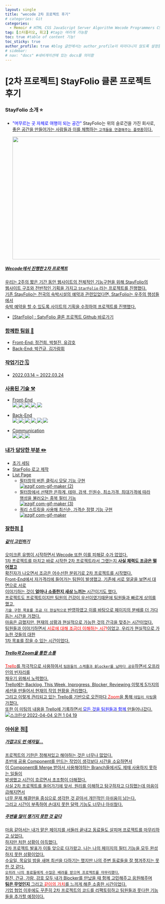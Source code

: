 ```yaml
---
layout: single
title: "wecode 2차 프로젝트 후기"
# categories: Git
categories:
  - Memoir # HTML CSS JavaScript Server Algorithm Wecode Programmers CS vsCode
tag: [스타폴리오, 회고] #tag는 여러개 가능함
toc: true #table of content 기능!
toc_sticky: true
author_profile: true #blog 글안에서는 author_profile이 따라다니지 않도록 설정함
# sidebar:
# nav: "docs" #네비게이션에 있는 docs를 의미함
---
```

# [2차 프로젝트] StayFolio 클론 프로젝트 후기  
### StayFolio 소개 ⭐️
- <span style="color:blue">"머무르는 곳 자체로 여행이 되는 공간"</span> StayFolio는 위의 슬로건을 가진 회사로,  
<u>좋은 공간을 만들어가는 사람들<u>과 이를 체험하는  `고객들을 연결해주는 플랫폼`이다.   

  <img src="https://user-images.githubusercontent.com/87808288/161560362-25342ab3-f368-4882-a92d-6382b5e1fcea.png" width="600" height="400">   

##### Wecode에서 진행한 2차 프로젝트  
우리는 2주의 짧은 기간 동안 웹사이트의 전체적인 기능구현을 위해 StayFolio의  
<u>웹사이트 구조와 전반적인 기획</u>을 가지고 `StarFolio` 라는 프로젝트를 진행했다.  
기존 StayFolio는 전국의 숙박시설의 예약과 관련있었다면, StarFolio는 우주의 행성들에서   
숙박 예약을 할 수 있도록 사이트의 기획을 수정하여 프로젝트를 진행했다.  

- [StarFolio] : [SatyFolio 클론 프로젝트 Github 바로가기](https://github.com/gunhee-jeong/30-2nd-Starfolio-frontend)  

### 함께한 팀원 👫
- Front-End: 정건희, 박철진, 유강호   
- Back-End: 박건규, 김가람휘  

### 작업기간 🗓  
- 2022.03.14 ~ 2022.03.24  

### 사용된 기술 ⚒  
- Front-End  
<a href="#"><img src="https://img.shields.io/badge/HTML-DD4B25?style=plastic&logo=html&logoColor=white"/></a>
<a href="#"><img src="https://img.shields.io/badge/SASS-254BDD?style=plastic&logo=sass&logoColor=white"/></a>
<a href="#"><img src="https://img.shields.io/badge/javascript-EFD81D?style=plastic&logo=javascript&logoColor=white"/></a>
<a href="#"><img src="https://img.shields.io/badge/React-68D5F3?style=plastic&logo=react&logoColor=white"/></a>
<a href="#"><img src="https://img.shields.io/badge/styled%20components-DB7093?style=plastic&logo=styled-components&logoColor=white"/></a>
    
    
- Back-End  
<a href="#"><img src="https://img.shields.io/badge/python-3873A9?style=plastic&logo=python&logoColor=white"/></a>
<a href="#"><img src="https://img.shields.io/badge/Django-0B4B33?style=plastic&logo=django&logoColor=white"/></a>
<a href="#"><img src="https://img.shields.io/badge/MySQL-005E85?style=plastic&logo=mysql&logoColor=white"/></a>
<a href="#"><img src="https://img.shields.io/badge/AWS-FF9701?style=plastic&logo=aws&logoColor=white"/></a>
<a href="#"><img src="https://img.shields.io/badge/docker-0040FF?style=plastic&logo=docker&logoColor=white"/></a>
<a href="#"><img src="https://img.shields.io/badge/postman-F76934?style=plastic&logo=postman&logoColor=white"/></a>
    
- Communication  
<a href="#"><img src="https://img.shields.io/badge/github-1B1E23?style=plastic&logo=github&logoColor=white"/></a>
<a href="#"><img src="https://img.shields.io/badge/Slack-D91D57?style=plastic&logo=slack&logoColor=white"/></a>
<a href="#"><img src="https://img.shields.io/badge/Trello-2580F7?style=plastic&logo=trello&logoColor=white"/></a>

### 내가 담당한 부분 ✏️  
- 초기 세팅  
- StarFolio 로고 제작
- List Page  
  - 필터창의 버튼 클릭시 모달 기능 구현  
  ![ezgif com-gif-maker (2)](https://user-images.githubusercontent.com/87808288/160289167-b0c9bbc4-8a12-45bd-b716-774a42f8fe53.gif)   
  - 필터창에서 선택한 은하계, 테마, 검색, 인원수, 최소가격, 최대가격에 따라  
  행성을 불러오는 중복 필터 기능  
  ![ezgif com-gif-maker (3)](https://user-images.githubusercontent.com/87808288/160289229-0d57b38a-acad-413a-b83a-977fea62c3f8.gif)  
  - 쿼리 스트링을 사용해 최신순, 가격순 정렬 기능 구현  
  ![ezgif com-gif-maker](https://user-images.githubusercontent.com/87808288/160289028-9e9bd143-e039-43cc-83ac-20a8b8df7cd0.gif)  

### 잘한점 🍏  
##### 같이 고민하기
<u>오미크론 유행</u>이 시작하면서 Wecode 또한 이를 피해갈 수가 없었다.  
1차 프로젝트를 마치고 바로 시작한 2차 프로젝트라서 그랬는지 **사실 체력도 조금은 떨어졌고**    
확진자가 나오면서 조금은 어수선한 분위기로 2차 프로젝트를 시작했다.  
Front-End에서 자가격리에 들어가는 팀원이 발생했고, 기존에 <u>서로 얼굴을 보면서 대면으로</u> 서로  
이야기하는 것이 **얼마나 소중한지 새삼 느끼는** 시간이기도 했다.  
프로젝트도 프로젝트이지만 팀원의 건강이 우선이였기때문에 팀원들과 빠르게 상의를 했고,  
`기술 구현 목표를 조금 더 현실적으로` 반영하였고 이를 바탕으로 페이지의 분배를 더 가다듬는 시간을 가졌다.  
마음은 급했지만, <u>현재의 상황과 현실적으로 가능한 것의 간극을 맞추는</u> 시간이었다.  
팀원들과 이야기하면서 <span style="color:red">서로에 대해 조금더 이해하는 시간</span>이었고, 우리가 현실적으로 가능한 것들의 대한  
1차 목표를 잡을 수 있는 시간이었다.  

##### Trello와 Zoom을 통한 소통  
<span style="color:red">Trello</span>를 적극적으로 사용하여서 `팀원들의 스케쥴과 Blocker를 남마다 공유`하면서 오프라인의 빈자리를  
채우기 위해서 노력했다.  
Trello에는 <u>Backlog, This Week, Inprogress, Blocker, Reviewing</u> 이렇게 5가지의  
세션을 만들어서 현재의 작업 현황을 관리했다.  
그리고 이렇게 관리되고 있는 Trello를 기반으로 오전마다 <span style="color:red">Zoom</span>을 통해 `데일리 미팅`을 가졌다.  
또한 이 미팅의 내용을 Trello에 기록하면서 <span style="color:blue">모든 것을 팀원들과 함께</span> 만들어나갔다.  
![스크린샷 2022-04-04 오전 1 04 19](https://user-images.githubusercontent.com/87808288/162076893-b11eaabc-d57b-4b6d-be74-7ffc164d5061.png)

### 아쉬운 점🍎
##### 가깝고도 먼 애자일...  
프로젝트의 기한은 정해져있고 해야하는 것은 너무나 많았다.  
초반에 공용 Component를 만드는 작업이 생각보다 시간을 소요하면서  
이 Component를 Merge 받아서 사용해야하는 Branch들에서도 제때 사용하지 못하는 일들이  
발생했고 시간이 흐르면서 초조함이 더해졌다.  
사실 2차 프로젝트를 들어가기에 앞서, 원리를 이해하고 탐구하자고 다짐했는데 마음이 급해지면서  
너무 문제 해결만을 중심으로 생각한 것 같아서 개인적인 아쉬움이 남는다.  
그리고 시간이 부족하여 손대지 못한 달력 기능도 너무나 아쉬웠다.  
##### 주변을 많이 챙기지 못한 것 같다  
마음 같아서는 내가 맡은 페이지를 서둘러 끝내고 동료들도 살피며 프로젝트를 마무리하고 싶었다.  
하지만 처한 상황이 아득했다.  
2차 프로젝트 발표가 이틀 앞으로 다가왔고, 나는 나의 페이지의 필터 기능을 모두 완성하지 못한 상황이었다.  
수요일, 목요일 밤을 새며 최선을 다하기는 했지만 나의 주변 동료들을 잘 챙겨주지는 못한 것 같다.  
`오히려 나의 동료들에게 수많은 배려를 받으며 프로젝트를 마무리했다`.  
철진, 건규, 가람, 강호 모두 내가 Blocker를 만났을 때 함께 고민해주고 응원해주며  
**팀은 무엇인지** 그리고 <span style="color:red">같이의 가치</span>를 느끼게 해준 소중한 시간이었다.  
기업 협업 이후에도 꾸준히 2차 프로젝트의 코드를 리팩토링하고 팀원들과 못다한 기능들을 추가할 예정이다.  



<!-- ### 2. Link 넣기

```

유형 1: (설명어를 입력) : [gunhee's coding blog](https://gunhee-jeong.github.io/)
유형 2: (URL 자동연결) : <https://gunhee-jeong.github.io/>
유형 3: (동일 파일 내 '문단으로 이동') : [1. Header로 이동](###-1-header)

```

유형 1: (설명어를 입력) : [gunhee's coding blog](https://gunhee-jeong.github.io/)
유형 2: (URL 자동연결) : <https://gunhee-jeong.github.io/>
유형 3: (동일 파일 내 '문단으로 이동') : [1. Header로 이동](#1-header)
유형 3의 방법

1. 특수문자를 제거
2. 스페이스는 -로 바꾸고
3. 대문자는 소문자로!
   그래서 ### 1. Header -> #1-header

## Link: [google][https://www.google.com/]

### 3. 수평선

```

---

```

---

### 4. 라인 바꾸기

```

스페이스바를 2번 눌러주면 다음칸으로
이동할 수 있어요!

```

---

스페이스바를 2번 눌러주면
다음칸으로 이동할 수 있어요!

### 5. list 만들기

```

1. 1번
2. 2번
3. 3번

- 순서없는 list
  - 순서없는 list
    - 순서없는 list

```

1. 1번
2. 2번
3. 3번

- 순서없는 list
  - 순서없는 list
    - 순서없는 list

---

### 6. font 관련

```

**진하게** -> 볼드
_기울여서_ -> 이탤릭체
~~취소선~~ -> 취소선

<ul>밑줄넣기</ul> -> 밑줄
<span style="color:red">빨간 글씨</span> -> 글자색
이것이 `인라인` 입니다 -> 인라인 코드
```

**진하게** -> 볼드
_기울여서_ -> 이탤릭체
~~취소선~~ -> 취소선
<u>밑줄넣기</u> -> 밑줄
<span style="color:red">빨간 글씨</span>
이것이 `인라인` 입니다 -> 인라인 코드

---

### 7. 인용구문

```
> coding
>
> > JavaScript
> >
> > > 내가 프짱!
```

> coding
>
> > JavaScript
> >
> > > 내가 프짱!

---

### 8. 이미지 삽입

```
유형1: ('사이즈를 조절' -> HTML 태그 사용) : <img src="https://gunhee-jeong.github.io/assets/images/blogLogo.png" width="400" height="200">
유형2: (이미지 삽입 후 -> 링크 걸기)
[![이미지](https://gunhee-jeong.github.io/assets/images/blogLogo/blogLogo.png)](https://gunhee-jeong.github.io/)
```

유형1: ('사이즈를 조절' -> HTML 태그 사용) : <img src="https://gunhee-jeong.github.io/assets/images/blogLogo.png" width="400" height="200">
유형2: (이미지 삽입 후 -> 링크 걸기)
[![이미지](https://gunhee-jeong.github.io/assets/images/blogLogo.png)](https://gunhee-jeong.github.io/)

### 9. 표 만들기

```
||국어|영어|
| :--- | ---: | :--: |
|건희 | 100점 | 100점
|철수 | 100점 | 100점
```

|      |  국어 | 영어  |
| :--- | ----: | :---: |
| 건희 | 100점 | 100점 |
| 철수 | 100점 | 100점 |

> - header를 넣고 싶은 경우 ---을 사용하고 :을 이용하여 정렬에 사용함!

### 10. 토글 만들기

```
<details>
<summary>여기를 누르세요</summary>
<div markdown="1">
숨겨진 내용
</div>
</details>
```

<details>
<summary>여기를 누르세요</summary>
<div markdown="1">
숨겨진 내용
</div>
</details> -->
